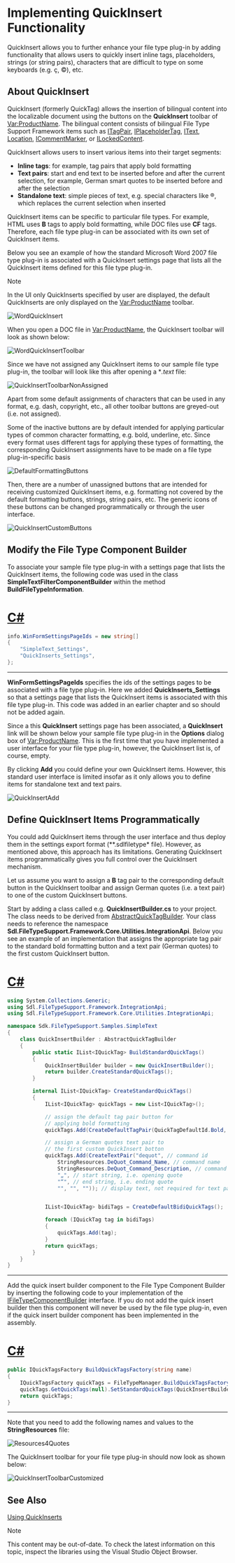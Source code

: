Implementing QuickInsert Functionality
===

QuickInsert allows you to further enhance your file type plug-in by adding functionality that allows users to quickly insert inline tags, placeholders, strings (or string pairs), characters that are difficult to type on some keyboards (e.g. ç, ©), etc.

About QuickInsert
--

QuickInsert (formerly QuickTag) allows the insertion of bilingual content into the localizable document using the buttons on the **QuickInsert** toolbar of <Var:ProductName>. The bilingual content consists of bilingual File Type Support Framework items such as [ITagPair](../../api/filetypesupport/Sdl.FileTypeSupport.Framework.BilingualApi.ITagPair.yml), [IPlaceholderTag](../../api/filetypesupport/Sdl.FileTypeSupport.Framework.BilingualApi.IPlaceholderTag.yml), [IText](../../api/filetypesupport/Sdl.FileTypeSupport.Framework.BilingualApi.IText.yml), [Location](../../api/filetypesupport/Sdl.FileTypeSupport.Framework.BilingualApi.Location.yml), [ICommentMarker](../../api/filetypesupport/Sdl.FileTypeSupport.Framework.BilingualApi.ICommentMarker.yml), or [ILockedContent](../../api/filetypesupport/Sdl.FileTypeSupport.Framework.BilingualApi.ILockedContent.yml).

QuickInsert allows users to insert various items into their target segments:

* **Inline tags**: for example, tag pairs that apply bold formatting
* **Text pairs**: start and end text to be inserted before and after the current selection, for example, German smart quotes to be inserted before and after the selection
* **Standalone text**: simple pieces of text, e.g. special characters like ®, which replaces the current selection when inserted

QuickInsert items can be specific to particular file types. For example, HTML uses **B** tags to apply bold formatting, while DOC files use **CF** tags. Therefore, each file type plug-in can be associated with its own set of QuickInsert items.

Below you see an example of how the standard Microsoft Word 2007 file type plug-in is associated with a QuickInsert settings page that lists all the QuickInsert items defined for this file type plug-in.

>[!NOTE]
>
>In the UI only QuickInserts specified by user are displayed, the default QuickInserts are only displayed on the <Var:ProductName> toolbar.

![WordQuickInsert](images/WordQuickInsert.jpg)

When you open a DOC file in <Var:ProductName>, the QuickInsert toolbar will look as shown below:

![WordQuickInsertToolbar](images/WordQuickInsertToolbar.jpg)


Since we have not assigned any QuickInsert items to our sample file type plug-in, the toolbar will look like this after opening a **.text* file:


![QuickInsertToolbarNonAssigned](images/QuickInsertToolbarNonAssigned.jpg)

Apart from some default assignments of characters that can be used in any format, e.g. dash, copyright, etc., all other toolbar buttons are greyed-out (i.e. not assigned).

Some of the inactive buttons are by default intended for applying particular types of common character formatting, e.g. bold, underline, etc. Since every format uses different tags for applying these types of formatting, the corresponding QuickInsert assignments have to be made on a file type plug-in-specific basis


![DefaultFormattingButtons](images/DefaultFormattingButtons.jpg)

Then, there are a number of unassigned buttons that are intended for receiving customized QuickInsert items, e.g. formatting not covered by the default formatting buttons, strings, string pairs, etc. The generic icons of these buttons can be changed programmatically or through the user interface.


![QuickInsertCustomButtons](images/QuickInsertCustomButtons.jpg)

Modify the File Type Component Builder
--

To associate your sample file type plug-in with a settings page that lists the QuickInsert items, the following code was used in the class **SimpleTextFilterComponentBuilder** within the method **BuildFileTypeInformation**.

# [C#](#tab/tabid-1)
```cs
info.WinFormSettingsPageIds = new string[]
{
    "SimpleText_Settings",
    "QuickInserts_Settings",
};
```
***

**WinFormSettingsPageIds** specifies the ids of the settings pages to be associated with a file type plug-in. Here we added **QuickInserts_Settings** so that a settings page that lists the QuickInsert items is associated with this file type plug-in. This code was added in an earlier chapter and so should not be added again.

Since a this **QuickInsert** settings page has been associated, a **QuickInsert** link will be shown below your sample file type plug-in in the **Options** dialog box of <Var:ProductName>. This is the first time that you have implemented a user interface for your file type plug-in, however, the QuickInsert list is, of course, empty.

By clicking **Add** you could define your own QuickInsert items. However, this standard user interface is limited insofar as it only allows you to define items for standalone text and text pairs.

![QuickInsertAdd](images/QuickInsertAdd.jpg)


Define QuickInsert Items Programmatically
--

You could add QuickInsert items through the user interface and thus deploy them in the settings export format (**.sdlfiletype* file). However, as mentioned above, this approach has its limitations. Generating QuickInsert items programmatically gives you full control over the QuickInsert mechanism.

Let us assume you want to assign a **B** tag pair to the corresponding default button in the QuickInsert toolbar and assign German quotes (i.e. a text pair) to one of the custom QuickInsert buttons.

Start by adding a class called e.g. **QuickInsertBuilder.cs** to your project. The class needs to be derived from [AbstractQuickTagBuilder](../../api/filetypesupport/Sdl.FileTypeSupport.Framework.Core.Utilities.IntegrationApi.AbstractQuickTagBuilder.yml). Your class needs to reference the namespace **Sdl.FileTypeSupport.Framework.Core.Utilities.IntegrationApi**. Below you see an example of an implementation that assigns the appropriate tag pair to the standard bold formatting button and a text pair (German quotes) to the first custom QuickInsert button.

# [C#](#tab/tabid-2)
```cs
using System.Collections.Generic;
using Sdl.FileTypeSupport.Framework.IntegrationApi;
using Sdl.FileTypeSupport.Framework.Core.Utilities.IntegrationApi;

namespace Sdk.FileTypeSupport.Samples.SimpleText
{
    class QuickInsertBuilder : AbstractQuickTagBuilder
    {
        public static IList<IQuickTag> BuildStandardQuickTags()
        {
            QuickInsertBuilder builder = new QuickInsertBuilder();
            return builder.CreateStandardQuickTags();
        }

        internal IList<IQuickTag> CreateStandardQuickTags()
        {
            IList<IQuickTag> quickTags = new List<IQuickTag>();

            // assign the default tag pair button for
            // applying bold formatting
            quickTags.Add(CreateDefaultTagPair(QuickTagDefaultId.Bold, "<b>", "</b>", "b"));

            // assign a German quotes text pair to 
            // the first custom QuickInsert botton
            quickTags.Add(CreateTextPair("dequot", // command id
                StringResources.DeQuot_Command_Name, // command name
                StringResources.DeQuot_Command_Description, // command description 
                "„", // start string, i.e. opening quote
                "“", // end string, i.e. ending quote
                "", "", "")); // display text, not required for text pairs, therefore left empty


            IList<IQuickTag> bidiTags = CreateDefaultBidiQuickTags();

            foreach (IQuickTag tag in bidiTags)
            {
                quickTags.Add(tag);
            }
            return quickTags;
        }
    }
}
```
***

Add the quick insert builder component to the File Type Component Builder by inserting the following code to your implementation of the [IFileTypeComponentBuilder](../../api/filetypesupport/Sdl.FileTypeSupport.Framework.IntegrationApi.IFileTypeComponentBuilder.yml) interface. If you do not add the quick insert builder then this component will never be used by the file type plug-in, even if the quick insert builder component has been implemented in the assembly.

# [C#](#tab/tabid-3)
```cs
public IQuickTagsFactory BuildQuickTagsFactory(string name)
{
    IQuickTagsFactory quickTags = FileTypeManager.BuildQuickTagsFactory();
    quickTags.GetQuickTags(null).SetStandardQuickTags(QuickInsertBuilder.BuildStandardQuickTags());
    return quickTags;
}
```
***


Note that you need to add the following names and values to the **StringResources** file:

![Resources4Quotes](images/Resources4Quotes.jpg)

The QuickInsert toolbar for your file type plug-in should now look as shown below:

![QuickInsertToolbarCustomized](images/QuickInsertToolbarCustomized.jpg)

See Also
--



[Using QuickInserts](using_quickinserts.md)


>[!NOTE]
>
> This content may be out-of-date. To check the latest information on this topic, inspect the libraries using the Visual Studio Object Browser.